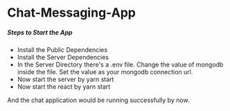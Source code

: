 # Chat-Messaging-App

##### Steps to Start the App

- Install the Public Dependencies
- Install the Server Dependencies
- In the Server Directory there's a .env file. Change the value of mongodb inside the file. Set the value as your mongodb connection url.
- Now start the server by yarn start
- Now start the react by yarn start

And the chat application would be running successfully by now.
